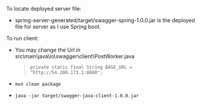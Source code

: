 To locate deployed server file:

- spring-server-generated/target/swagger-spring-1.0.0.jar is the deployed file for server as I use Spring boot.

To run client:

- You may change the Url in src\main\java\io\swagger\client\PostWorker.java

  > `private static final String BASE_URL = "http://54.200.173.2:8080";`

- `mvn clean package`

- `java -jar target/swagger-java-client-1.0.0.jar`
